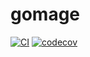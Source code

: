 # gomage 

[![CI](https://github.com/mezba1/gomage/actions/workflows/ci.yml/badge.svg?branch=master)](https://github.com/mezba1/gomage/actions/workflows/ci.yml)
[![codecov](https://codecov.io/gh/mezba1/gomage/branch/master/graph/badge.svg)](https://codecov.io/gh/mezba1/gomage)
